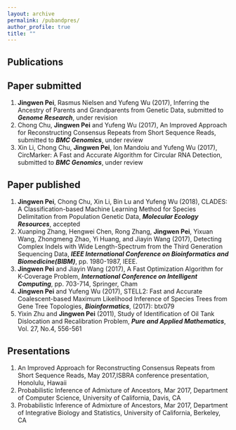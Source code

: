 ```yaml
---
layout: archive
permalink: /pubandpres/
author_profile: true
title: ""
---
```


Publications
------

Paper submitted
------

1. **Jingwen Pei**, Rasmus Nielsen and Yufeng Wu (2017), Inferring the Ancestry of Parents and Grandparents from Genetic Data, submitted to **_Genome Research_**, under revision
1. Chong Chu, **Jingwen Pei** and Yufeng Wu (2017), An Improved Approach for Reconstructing Consensus Repeats from Short Sequence Reads, submitted to **_BMC Genomics_**, under review
1. Xin Li, Chong Chu, **Jingwen Pei**, Ion Mandoiu and Yufeng Wu (2017), CircMarker: A Fast and Accurate Algorithm for Circular RNA Detection, submitted to **_BMC Genomics_**, under review

Paper published
------

1. **Jingwen Pei**, Chong Chu, Xin Li, Bin Lu and Yufeng Wu (2018), CLADES: A Classification-based Machine Learning Method for Species Delimitation from Population Genetic Data, **_Molecular Ecology Resources_**, accepted
1. Xuanping Zhang, Hengwei Chen, Rong Zhang, **Jingwen Pei**, Yixuan Wang, Zhongmeng Zhao, Yi Huang, and Jiayin Wang (2017), Detecting Complex Indels with Wide Length-Spectrum from the Third Generation Sequencing Data, **_IEEE International Conference on Bioinformatics and Biomedicine(BIBM)_**, pp. 1980-1987, IEEE.
1. **Jingwen Pei** and Jiayin Wang (2017), A Fast Optimization Algorithm for K-Coverage Problem, **_International Conference on Intelligent Computing_**, pp. 703-714, Springer, Cham
1. **Jingwen Pei** and Yufeng Wu (2017), STELL2: Fast and Accurate Coalescent-based Maximum Likelihood Inference of Species Trees from Gene Tree Topologies, **_Bioinformatics_**, (2017): btx079
1. Yixin Zhu and **Jingwen Pei** (2011), Study of Identification of Oil Tank Dislocation and Recalibration Problem, **_Pure and Applied Mathematics_**, Vol. 27, No.4, 556-561

Presentations
------

1. An Improved Approach for Reconstructing Consensus Repeats from Short Sequence Reads, May 2017,ISBRA conference presentation, Honolulu, Hawaii
1. Probabilistic Inference of Admixture of Ancestors, Mar 2017, Department of Computer Science, University of California, Davis, CA
1. Probabilistic Inference of Admixture of Ancestors, Mar 2017, Department of Integrative Biology and Statistics, University of California, Berkeley, CA


